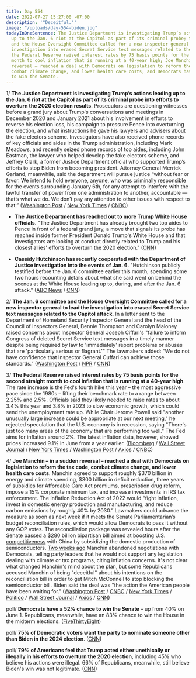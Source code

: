 ```yaml
---
title: Day 554
date: 2022-07-27 15:27:00 -07:00
description: '"Deceitful."'
image: "/uploads/day-554-biden.jpg"
todayInOneSentence: The Justice Department is investigating Trump’s actions leading
  up to the Jan. 6 riot at the Capitol as part of its criminal probe; the Jan. 6 committee
  and the House Oversight Committee called for a new inspector general to lead the
  investigation into erased Secret Service text messages related to the Capitol attack;
  the Federal Reserve raised interest rates by 75 basis points for the second straight
  month to cool inflation that is running at a 40-year high; Joe Manchin – in a sudden
  reversal – reached a deal with Democrats on legislation to reform the tax code,
  combat climate change, and lower health care costs; and Democrats have a 52% chance
  to win the Senate.
---
```


1/ **The Justice Department is investigating Trump’s actions leading up to the Jan. 6 riot at the Capitol as part of its criminal probe into efforts to overturn the 2020 election results**. Prosecutors are questioning witnesses before a grand jury about Trump's conversations and meetings in December 2020 and January 2021 about his involvement in efforts to reverse his election loss, his campaign to pressure Pence into overturning the election, and what instructions he gave his lawyers and advisers about the fake electors scheme. Investigators have also received phone records of key officials and aides in the Trump administration, including Mark Meadows, and recently seized phone records of top aides, including John Eastman, the lawyer who helped develop the fake electors scheme, and Jeffrey Clark, a former Justice Department official who supported Trump’s efforts to stop Biden from becoming president. Attorney General Merrick Garland, meanwhile, said the department will pursue justice “without fear or favor. We intend to hold everyone, anyone, who was criminally responsible for the events surrounding January 6th, for any attempt to interfere with the lawful transfer of power from one administration to another, accountable — that’s what we do. We don’t pay any attention to other issues with respect to that.” ([Washington Post](https://www.washingtonpost.com/national-security/2022/07/26/trump-justice-investigation-january-6/) / [New York Times](https://www.nytimes.com/2022/07/26/us/politics/trump-jan-6-justice-department.html?referringsource=articleshare) / [CNBC](https://www.cnbc.com/2022/07/27/justice-department-investigating-trumps-actions-as-part-of-jan-6-probe.html))

* **The Justice Department has reached out to more Trump White House officials**. "The Justice Department has already brought two top aides to Pence in front of a federal grand jury, a move that signals its probe has reached inside former President Donald Trump's White House and that investigators are looking at conduct directly related to Trump and his closest allies' efforts to overturn the 2020 election." ([CNN](https://www.cnn.com/2022/07/27/politics/alyssa-farah-griffin-doj-january-6-cnntv/index.html))

* **Cassidy Hutchinson has recently cooperated with the Department of Justice investigation into the events of Jan. 6**. "Hutchinson publicly testified before the Jan. 6 committee earlier this month, spending some two hours recounting details about what she said went on behind the scenes at the White House leading up to, during, and after the Jan. 6 attack." ([ABC News](https://abcnews.go.com/US/cassidy-hutchinson/story?id=87485719) / [CNN](https://www.cnn.com/2022/07/27/politics/cassidy-hutchinson-cooperating-doj-probe-2020-election/))

2/ **The Jan. 6 committee and the House Oversight Committee called for a new inspector general to lead the investigation into erased Secret Service text messages related to the Capitol attack**. In a letter sent to the Department of Homeland Security Inspector General and the head of the Council of Inspectors General, Bennie Thompson and Carolyn Maloney raised concerns about Inspector General Joseph Ciffari's "failure to inform Congress of deleted Secret Service text messages in a timely manner despite being required by law to 'immediately' report problems or abuses that are 'particularly serious or flagrant.'" The lawmakers added: “We do not have confidence that Inspector General Cuffari can achieve those standards.” ([Washington Post](https://www.washingtonpost.com/national-security/2022/07/26/homeland-security-cuffari/) / [NPR](https://www.npr.org/2022/07/26/1113824089/secret-service-texts-investigation) / [CNN](https://www.cnn.com/2022/07/26/politics/secret-service-texts-investigation-democratic-letter/index.html))

3/ **The Federal Reserve raised interest rates by 75 basis points for the second straight month to cool inflation that is running at a 40-year high**. The rate increase is the Fed's fourth hike this year – the most aggressive pace since the 1980s – lifting their benchmark rate to a range between 2.25% and 2.5%. Officials said they likely needed to raise rates to about 3.4% this year and 3.8% in 2023 to slow economic growth, which could send the unemployment rate up. While Chair Jerome Powell said "another unusually large increase could be appropriate at our next meeting," he rejected speculation that the U.S. economy is in recession, saying  "There's just too many areas of the economy that are performing too well." The Fed aims for inflation around 2%. The latest inflation data, however, showed prices increased 9.1% in June from a year earlier. ([Bloomberg](https://www.bloomberg.com/news/articles/2022-07-27/fed-raises-rates-by-75-basis-points-to-double-down-on-inflation?srnd=premium-canada&sref=MIBMEEoj) / [Wall Street Journal](https://www.wsj.com/articles/fed-raises-interest-rates-by-0-75-percentage-point-11658944935) / [New York Times](https://www.nytimes.com/live/2022/07/27/business/fed-interest-rates) / [Washington Post](https://www.washingtonpost.com/business/2022/07/27/fed-rate-hike/) / [Axios](https://www.axios.com/2022/07/27/fed-raises-interest-rates) / [CNBC](https://www.cnbc.com/2022/07/27/fed-decision-july-2022-.html))

4/ **Joe Manchin – in a sudden reversal – reached a deal with Democrats on legislation to reform the tax code, combat climate change, and lower health care costs**. Manchin agreed to support roughly $370 billion in energy and climate spending, $300 billion in deficit reduction, three years of subsidies for Affordable Care Act premiums, prescription drug reform, impose a 15% corporate minimum tax, and increase investments in IRS tax enforcement. The Inflation Reduction Act of 2022 would “fight inflation, invest in domestic energy production and manufacturing, and reduce carbon emissions by roughly 40% by 2030.” Lawmakers could advance the measure as soon as next week if it meets the Senate Parliamentarian’s budget reconciliation rules, which would allow Democrats to pass it without any GOP votes. The reconciliation package was revealed hours after the Senate [passed](https://www.nytimes.com/2022/07/27/us/politics/senate-chips-china.html) a $280 billion bipartisan bill aimed at boosting U.S. [competitiveness](https://www.wsj.com/articles/senate-approves-280-billion-bill-to-boost-u-s-science-chip-production-11658942295?mod=hp_lead_pos1) with China by subsidizing the domestic production of semiconductors. [Two weeks ago](https://whatthefuckjusthappenedtoday.com/2022/07/18/day-545/#1-joe-manchin-abandoned-negotiations) Manchin abandoned negotiations with Democrats, telling party leaders that he would not support any legislation dealing with climate or tax programs, citing inflation concerns. It's not clear what changed Manchin's mind about the plan, but some Republicans accused Manchin of being "deceitful" about his intentions on the reconciliation bill in order to get Mitch McConnell to stop blocking the semiconductor bill. Biden said the deal was "the action the American people have been waiting for." ([Washington Post](https://www.washingtonpost.com/us-policy/2022/07/27/manchin-says-he-has-reached-deal-with-democrats-economy-climate-bill/) / [CNBC](https://www.cnbc.com/2022/07/27/manchin-announces-deal-with-schumer-on-reconciliation-bill-with-tax-climate-energy-provisions.html) / [New York Times](https://www.nytimes.com/2022/07/27/us/politics/manchin-climate-tax-bill.html) / [Politico](https://www.politico.com/news/2022/07/27/manchin-schumer-senate-deal-energy-taxes-00048325) / [Wall Street Journal](https://www.wsj.com/articles/joe-manchin-reaches-deal-with-chuck-schumer-on-energy-healthcare-package-11658957299?mod=breakingnews) / [Axios](https://www.axios.com/2022/07/27/manchin-reconciliation-climate-inflation) / [CNN](https://www.cnn.com/2022/07/27/politics/schumer-manchin-deal-build-back-better/))

poll/ **Democrats have a 52% chance to win the Senate** – up from 40% on June 1. Republicans, meanwhile, have an 83% chance to win the House in the midterm elections. ([FiveThirtyEight](https://projects.fivethirtyeight.com/2022-election-forecast/))

poll/ **75% of Democratic voters want the party to nominate someone other than Biden in the 2024 election**. ([CNN](https://www.cnn.com/2022/07/26/politics/cnn-poll-biden-2024/index.html))

poll/ **79% of Americans feel that Trump acted either unethically or illegally in his efforts to overturn the 2020 election**, including 45% who believe his actions were illegal. 66% of Republicans, meanwhile, still believe Biden's win was not legitimate. ([CNN](https://www.cnn.com/2022/07/26/politics/cnn-poll-january-6-trump/index.html))